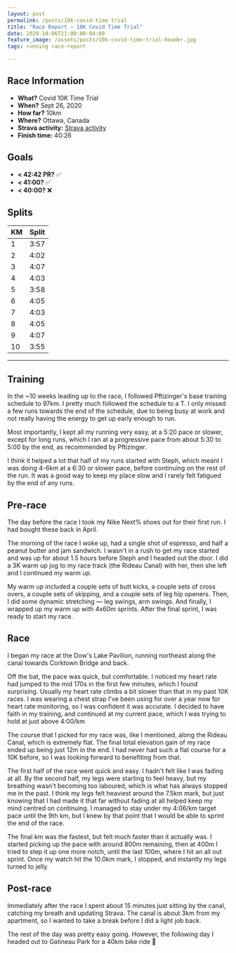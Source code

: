 ```yaml
---
layout: post
permalink: /posts/10k-covid-time-trial
title: "Race Report — 10K Covid Time Trial"
date: 2020-10-06T21:00:00-04:00
feature_image: /assets/posts/10k-covid-time-trial-header.jpg
tags: running race-report

---
```


## Race Information

- **What?** Covid 10K Time Trial
- **When?** Sept 26, 2020
- **How far?** 10km
- **Where?** Ottawa, Canada
- **Strava activity:** [Strava activity](https://www.strava.com/activities/4114461986)
- **Finish time:** 40:26

## Goals

- **< 42:42 PR?** ✅
- **< 41:00?** ✅
- **< 40:00?** ❌

## Splits

| KM  | Split |
| --- | ----- |
| 1   | 3:57  |
| 2   | 4:02  |
| 3   | 4:07  |
| 4   | 4:03  |
| 5   | 3:58  |
| 6   | 4:05  |
| 7   | 4:03  |
| 8   | 4:05  |
| 9   | 4:07  |
| 10  | 3:55  |

---

## Training

In the ~10 weeks leading up to the race, I followed Pftizinger's base training schedule to 97km. I pretty much followed the schedule to a T. I only missed a few runs towards the end of the schedule, due to being busy at work and not really having the energy to get up early enough to run.

Most importantly, I kept all my running very easy, at a 5:20 pace or slower, except for long runs, which I ran at a progressive pace from about 5:30 to 5:00 by the end, as recommended by Pftizinger.

I think it helped a lot that half of my runs started with Steph, which meant I was doing 4-6km at a 6:30 or slower pace, before continuing on the rest of the run. It was a good way to keep my place slow and I rarely felt fatigued by the end of any runs.

## Pre-race

The day before the race I took my Nike Next% shoes out for their first run. I had bought these back in April.

The morning of the race I woke up, had a single shot of espresso, and half a peanut butter and jam sandwich. I wasn't in a rush to get my race started and was up for about 1.5 hours before Steph and I headed out the door. I did a 3K warm up jog to my race track (the Rideau Canal) with her, then she left and I continued my warm up.

My warm up included a couple sets of butt kicks, a couple sets of cross overs, a couple sets of skipping, and a couple sets of leg hip openers. Then, I did some dynamic stretching — leg swings, arm swings. And finally, I wrapped up my warm up with 4x60m sprints. After the final sprint, I was ready to start my race.

## Race

I began my race at the Dow's Lake Pavilion, running northeast along the canal towards Corktown Bridge and back.

Off the bat, the pace was quick, but comfortable. I noticed my heart rate had jumped to the mid 170s in the first few minutes, which I found surprising. Usually my heart rate climbs a bit slower than that in my past 10K races. I was wearing a chest strap I've been using for over a year now for heart rate monitoring, so I was confident it was accurate. I decided to have faith in my training, and continued at my current pace, which I was trying to hold at just above 4:00/km

The course that I picked for my race was, like I mentioned, along the Rideau Canal, which is extremely flat. The final total elevation gain of my race ended up being just 12m in the end. I had never had such a flat course for a 10K before, so I was looking forward to benefiting from that.

The first half of the race went quick and easy. I hadn't felt like I was fading at all. By the second half, my legs were starting to feel heavy, but my breathing wasn't becoming too laboured, which is what has always stopped me in the past. I think my legs felt heaviest around the 7.5km mark, but just knowing that I had made it that far without fading at all helped keep my mind centred on continuing. I managed to stay under my 4:06/km target pace until the 9th km, but I knew by that point that I would be able to sprint the end of the race.

The final km was the fastest, but felt much faster than it actually was. I started picking up the pace with around 800m remaining, then at 400m I tried to step it up one more notch, until the last 100m, where I hit an all out sprint. Once my watch hit the 10.0km mark, I stopped, and instantly my legs turned to jelly.

## Post-race

Immediately after the race I spent about 15 minutes just sitting by the canal, catching my breath and updating Strava. The canal is about 3km from my apartment, so I wanted to take a break before I did a light job back.

The rest of the day was pretty easy going. However, the following day I headed out to Gatineau Park for a 40km bike ride 😬
